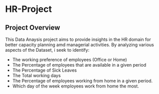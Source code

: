# HR-Project

## Project Overview

This Data Anaysis project aims to provide insights in the HR domain for better capacity planning amd managerial activities.
By analyzing various aspects of the Dataset, i seek to identify:
- The working preference of employees (Office or Home)
- The Percentage of employees that are available in a given period
- The Percentage of Sick Leaves
- The Total working days
- The Percentage of employees working from home in a given period.
- Which day of the week employees work from home the most.

